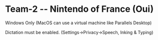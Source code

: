 # Team-2 -- Nintendo of France (Oui)

Windows Only (MacOS can use a virtual machine like Parallels Desktop)

Dictation must be enabled. (Settings->Privacy->Speech, Inking & Typing)
